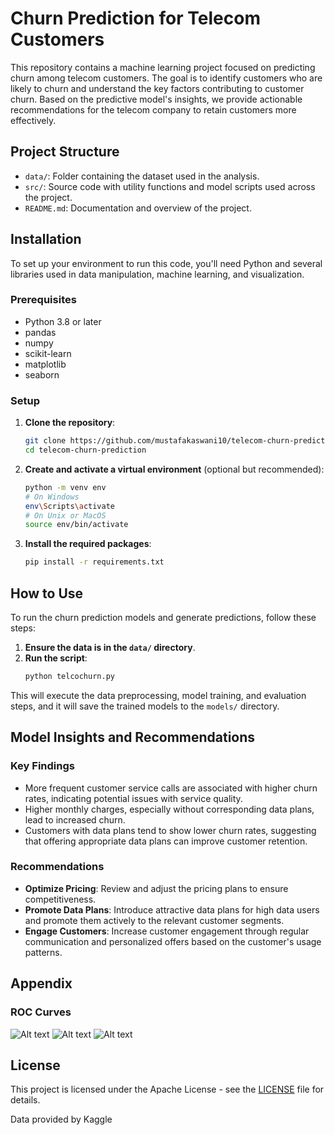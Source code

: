 # Churn Prediction for Telecom Customers

This repository contains a machine learning project focused on predicting churn among telecom customers. The goal is to identify customers who are likely to churn and understand the key factors contributing to customer churn. Based on the predictive model's insights, we provide actionable recommendations for the telecom company to retain customers more effectively.

## Project Structure

- `data/`: Folder containing the dataset used in the analysis.
- `src/`: Source code with utility functions and model scripts used across the project.
- `README.md`: Documentation and overview of the project.

## Installation

To set up your environment to run this code, you'll need Python and several libraries used in data manipulation, machine learning, and visualization.

### Prerequisites

- Python 3.8 or later
- pandas
- numpy
- scikit-learn
- matplotlib
- seaborn

### Setup

1. **Clone the repository**:
   ```bash
   git clone https://github.com/mustafakaswani10/telecom-churn-prediction.git
   cd telecom-churn-prediction
   ```

2. **Create and activate a virtual environment** (optional but recommended):
   ```bash
   python -m venv env
   # On Windows
   env\Scripts\activate
   # On Unix or MacOS
   source env/bin/activate
   ```

3. **Install the required packages**:
   ```bash
   pip install -r requirements.txt
   ```

## How to Use

To run the churn prediction models and generate predictions, follow these steps:

1. **Ensure the data is in the `data/` directory**.
2. **Run the script**:
   ```bash
   python telcochurn.py
   ```

This will execute the data preprocessing, model training, and evaluation steps, and it will save the trained models to the `models/` directory.

## Model Insights and Recommendations

### Key Findings

- More frequent customer service calls are associated with higher churn rates, indicating potential issues with service quality.
- Higher monthly charges, especially without corresponding data plans, lead to increased churn.
- Customers with data plans tend to show lower churn rates, suggesting that offering appropriate data plans can improve customer retention.

### Recommendations

- **Optimize Pricing**: Review and adjust the pricing plans to ensure competitiveness.
- **Promote Data Plans**: Introduce attractive data plans for high data users and promote them actively to the relevant customer segments.
- **Engage Customers**: Increase customer engagement through regular communication and personalized offers based on the customer's usage patterns.

## Appendix

### ROC Curves
![Alt text](/Users/tafy/Desktop/Python/telecom-churn-prediction/assets/roc.png "Logistic Regression")
![Alt text](/Users/tafy/Desktop/Python/telecom-churn-prediction/assets/roc2.png "Random Forest")
![Alt text](/Users/tafy/Desktop/Python/telecom-churn-prediction/assets/roc3.png "Gradient Boosting Machine")

## License

This project is licensed under the Apache License - see the [LICENSE](LICENSE) file for details.

Data provided by Kaggle
